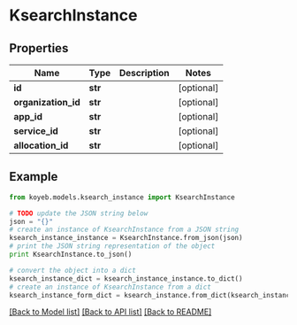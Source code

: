 # KsearchInstance


## Properties
Name | Type | Description | Notes
------------ | ------------- | ------------- | -------------
**id** | **str** |  | [optional] 
**organization_id** | **str** |  | [optional] 
**app_id** | **str** |  | [optional] 
**service_id** | **str** |  | [optional] 
**allocation_id** | **str** |  | [optional] 

## Example

```python
from koyeb.models.ksearch_instance import KsearchInstance

# TODO update the JSON string below
json = "{}"
# create an instance of KsearchInstance from a JSON string
ksearch_instance_instance = KsearchInstance.from_json(json)
# print the JSON string representation of the object
print KsearchInstance.to_json()

# convert the object into a dict
ksearch_instance_dict = ksearch_instance_instance.to_dict()
# create an instance of KsearchInstance from a dict
ksearch_instance_form_dict = ksearch_instance.from_dict(ksearch_instance_dict)
```
[[Back to Model list]](../README.md#documentation-for-models) [[Back to API list]](../README.md#documentation-for-api-endpoints) [[Back to README]](../README.md)


